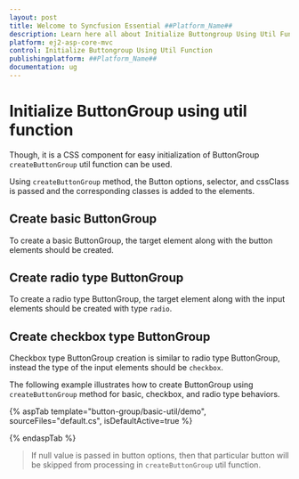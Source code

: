 ```yaml
---
layout: post
title: Welcome to Syncfusion Essential ##Platform_Name##
description: Learn here all about Initialize Buttongroup Using Util Function of Syncfusion Essential ##Platform_Name## widgets based on HTML5 and jQuery.
platform: ej2-asp-core-mvc
control: Initialize Buttongroup Using Util Function
publishingplatform: ##Platform_Name##
documentation: ug
---
```



# Initialize ButtonGroup using util function

Though, it is a CSS component for easy initialization of ButtonGroup `createButtonGroup` util function can be used.

Using `createButtonGroup` method, the Button options, selector, and cssClass is passed and the corresponding classes is added to the
elements.

## Create basic ButtonGroup

To create a basic ButtonGroup, the target element along with the button elements should be created.

## Create radio type ButtonGroup

To create a radio type ButtonGroup, the target element along with the input elements should be created with type `radio`.

## Create checkbox type ButtonGroup

Checkbox type ButtonGroup creation is similar to radio type ButtonGroup, instead the type of the input elements should be `checkbox`.

The following example illustrates how to create ButtonGroup using `createButtonGroup` method for basic, checkbox, and radio
type behaviors.

{% aspTab template="button-group/basic-util/demo", sourceFiles="default.cs", isDefaultActive=true %}

{% endaspTab %}

> If null value is passed in button options, then that particular button will be skipped from processing in `createButtonGroup` util function.